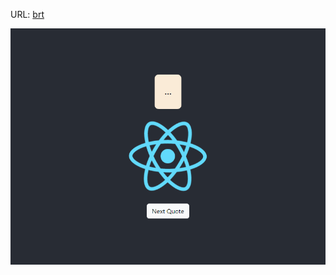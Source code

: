 URL: [brt](http://localhost:3000/) 
 
 
<!--  ![alt text](https://raw.githubusercontent.com/djiangdev/Build-a-screenshot-pipeline/main/screenshot.png?raw=true) -->
![alt text](https://github.com/brtmht/-cicd-_snapshot-backend/blob/main/screenshot.png?raw=true)
